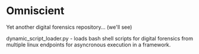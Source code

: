 # Omniscient
Yet another digital forensics repository... (we'll see)


dynamic_script_loader.py - loads bash shell scripts for digital forensics from multiple linux endpoints for asyncronous execution in a framework.

